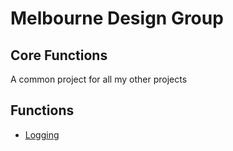 # Melbourne Design Group
## Core Functions
 A common project for all my other projects

## Functions
* [Logging](Log.md)
